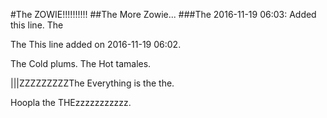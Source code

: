 #The ZOWIE!!!!!!!!!!
##The More Zowie...
###The 2016-11-19 06:03: Added this line.
The 

The This line added on 2016-11-19 06:02.

The Cold plums.
The Hot tamales.

|||ZZZZZZZZZThe Everything is the the.

Hoopla the THEzzzzzzzzzzz.
